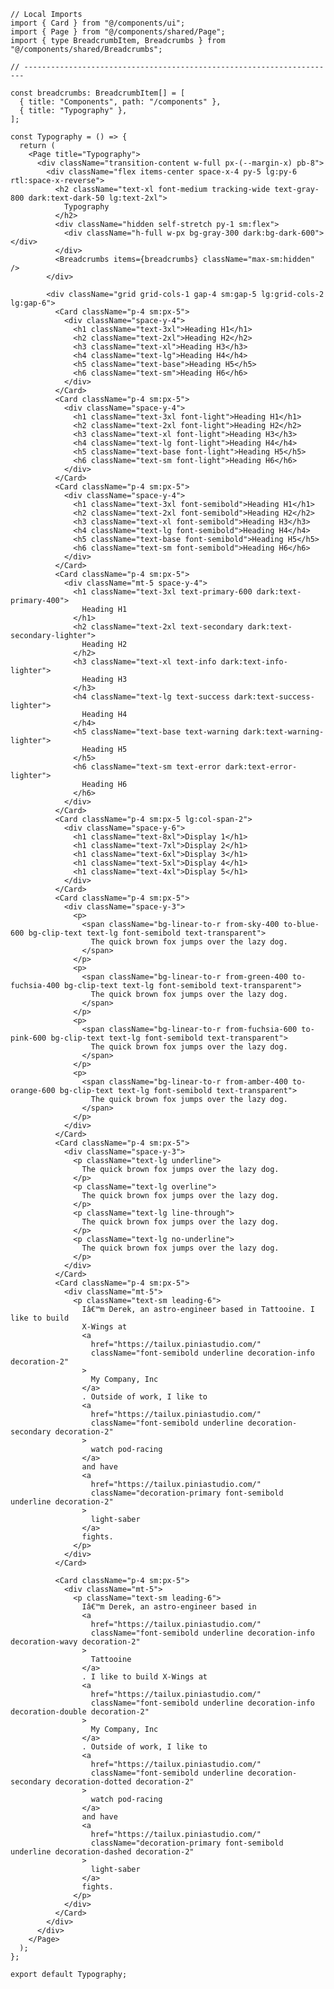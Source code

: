 ﻿```tsx
// Local Imports
import { Card } from "@/components/ui";
import { Page } from "@/components/shared/Page";
import { type BreadcrumbItem, Breadcrumbs } from "@/components/shared/Breadcrumbs";

// ----------------------------------------------------------------------

const breadcrumbs: BreadcrumbItem[] = [
  { title: "Components", path: "/components" },
  { title: "Typography" },
];

const Typography = () => {
  return (
    <Page title="Typography">
      <div className="transition-content w-full px-(--margin-x) pb-8">
        <div className="flex items-center space-x-4 py-5 lg:py-6 rtl:space-x-reverse">
          <h2 className="text-xl font-medium tracking-wide text-gray-800 dark:text-dark-50 lg:text-2xl">
            Typography
          </h2>
          <div className="hidden self-stretch py-1 sm:flex">
            <div className="h-full w-px bg-gray-300 dark:bg-dark-600"></div>
          </div>
          <Breadcrumbs items={breadcrumbs} className="max-sm:hidden" />
        </div>

        <div className="grid grid-cols-1 gap-4 sm:gap-5 lg:grid-cols-2 lg:gap-6">
          <Card className="p-4 sm:px-5">
            <div className="space-y-4">
              <h1 className="text-3xl">Heading H1</h1>
              <h2 className="text-2xl">Heading H2</h2>
              <h3 className="text-xl">Heading H3</h3>
              <h4 className="text-lg">Heading H4</h4>
              <h5 className="text-base">Heading H5</h5>
              <h6 className="text-sm">Heading H6</h6>
            </div>
          </Card>
          <Card className="p-4 sm:px-5">
            <div className="space-y-4">
              <h1 className="text-3xl font-light">Heading H1</h1>
              <h2 className="text-2xl font-light">Heading H2</h2>
              <h3 className="text-xl font-light">Heading H3</h3>
              <h4 className="text-lg font-light">Heading H4</h4>
              <h5 className="text-base font-light">Heading H5</h5>
              <h6 className="text-sm font-light">Heading H6</h6>
            </div>
          </Card>
          <Card className="p-4 sm:px-5">
            <div className="space-y-4">
              <h1 className="text-3xl font-semibold">Heading H1</h1>
              <h2 className="text-2xl font-semibold">Heading H2</h2>
              <h3 className="text-xl font-semibold">Heading H3</h3>
              <h4 className="text-lg font-semibold">Heading H4</h4>
              <h5 className="text-base font-semibold">Heading H5</h5>
              <h6 className="text-sm font-semibold">Heading H6</h6>
            </div>
          </Card>
          <Card className="p-4 sm:px-5">
            <div className="mt-5 space-y-4">
              <h1 className="text-3xl text-primary-600 dark:text-primary-400">
                Heading H1
              </h1>
              <h2 className="text-2xl text-secondary dark:text-secondary-lighter">
                Heading H2
              </h2>
              <h3 className="text-xl text-info dark:text-info-lighter">
                Heading H3
              </h3>
              <h4 className="text-lg text-success dark:text-success-lighter">
                Heading H4
              </h4>
              <h5 className="text-base text-warning dark:text-warning-lighter">
                Heading H5
              </h5>
              <h6 className="text-sm text-error dark:text-error-lighter">
                Heading H6
              </h6>
            </div>
          </Card>
          <Card className="p-4 sm:px-5 lg:col-span-2">
            <div className="space-y-6">
              <h1 className="text-8xl">Display 1</h1>
              <h1 className="text-7xl">Display 2</h1>
              <h1 className="text-6xl">Display 3</h1>
              <h1 className="text-5xl">Display 4</h1>
              <h1 className="text-4xl">Display 5</h1>
            </div>
          </Card>
          <Card className="p-4 sm:px-5">
            <div className="space-y-3">
              <p>
                <span className="bg-linear-to-r from-sky-400 to-blue-600 bg-clip-text text-lg font-semibold text-transparent">
                  The quick brown fox jumps over the lazy dog.
                </span>
              </p>
              <p>
                <span className="bg-linear-to-r from-green-400 to-fuchsia-400 bg-clip-text text-lg font-semibold text-transparent">
                  The quick brown fox jumps over the lazy dog.
                </span>
              </p>
              <p>
                <span className="bg-linear-to-r from-fuchsia-600 to-pink-600 bg-clip-text text-lg font-semibold text-transparent">
                  The quick brown fox jumps over the lazy dog.
                </span>
              </p>
              <p>
                <span className="bg-linear-to-r from-amber-400 to-orange-600 bg-clip-text text-lg font-semibold text-transparent">
                  The quick brown fox jumps over the lazy dog.
                </span>
              </p>
            </div>
          </Card>
          <Card className="p-4 sm:px-5">
            <div className="space-y-3">
              <p className="text-lg underline">
                The quick brown fox jumps over the lazy dog.
              </p>
              <p className="text-lg overline">
                The quick brown fox jumps over the lazy dog.
              </p>
              <p className="text-lg line-through">
                The quick brown fox jumps over the lazy dog.
              </p>
              <p className="text-lg no-underline">
                The quick brown fox jumps over the lazy dog.
              </p>
            </div>
          </Card>
          <Card className="p-4 sm:px-5">
            <div className="mt-5">
              <p className="text-sm leading-6">
                Iâ€™m Derek, an astro-engineer based in Tattooine. I like to build
                X-Wings at
                <a
                  href="https://tailux.piniastudio.com/"
                  className="font-semibold underline decoration-info decoration-2"
                >
                  My Company, Inc
                </a>
                . Outside of work, I like to
                <a
                  href="https://tailux.piniastudio.com/"
                  className="font-semibold underline decoration-secondary decoration-2"
                >
                  watch pod-racing
                </a>
                and have
                <a
                  href="https://tailux.piniastudio.com/"
                  className="decoration-primary font-semibold underline decoration-2"
                >
                  light-saber
                </a>
                fights.
              </p>
            </div>
          </Card>

          <Card className="p-4 sm:px-5">
            <div className="mt-5">
              <p className="text-sm leading-6">
                Iâ€™m Derek, an astro-engineer based in
                <a
                  href="https://tailux.piniastudio.com/"
                  className="font-semibold underline decoration-info decoration-wavy decoration-2"
                >
                  Tattooine
                </a>
                . I like to build X-Wings at
                <a
                  href="https://tailux.piniastudio.com/"
                  className="font-semibold underline decoration-info decoration-double decoration-2"
                >
                  My Company, Inc
                </a>
                . Outside of work, I like to
                <a
                  href="https://tailux.piniastudio.com/"
                  className="font-semibold underline decoration-secondary decoration-dotted decoration-2"
                >
                  watch pod-racing
                </a>
                and have
                <a
                  href="https://tailux.piniastudio.com/"
                  className="decoration-primary font-semibold underline decoration-dashed decoration-2"
                >
                  light-saber
                </a>
                fights.
              </p>
            </div>
          </Card>
        </div>
      </div>
    </Page>
  );
};

export default Typography;

```
